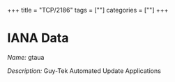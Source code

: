 +++
title = "TCP/2186"
tags = [""]
categories = [""]
+++

# IANA Data

_Name:_ gtaua

_Description:_ Guy-Tek Automated Update Applications

